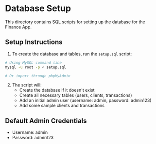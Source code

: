 # Database Setup

This directory contains SQL scripts for setting up the database for the Finance App.

## Setup Instructions

1. To create the database and tables, run the `setup.sql` script:

```bash
# Using MySQL command line
mysql -u root -p < setup.sql

# Or import through phpMyAdmin
```

2. The script will:
   - Create the database if it doesn't exist
   - Create all necessary tables (users, clients, transactions)
   - Add an initial admin user (username: admin, password: admin123)
   - Add some sample clients and transactions

## Default Admin Credentials
- Username: admin
- Password: admin123
